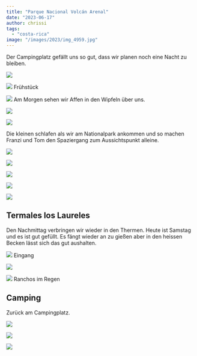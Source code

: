 ```yaml
---
title: "Parque Nacional Volcán Arenal"
date: "2023-06-17"
author: chrissi
tags: 
  - "costa-rica"
image: "/images/2023/img_4959.jpg"
---
```


Der Campingplatz gefällt uns so gut, dass wir planen noch eine Nacht zu bleiben.

![](/images/2023/img_2355-1.jpg?w=1024)

![](/images/2023/img_4952.jpg?w=1024)
Frühstück

![](/images/2023/img_2365.jpg?w=768)
Am Morgen sehen wir Affen in den Wipfeln über uns.

![](/images/2023/img_2374.jpg?w=1024)

![](/images/2023/img_2376.jpg?w=1024)

Die kleinen schlafen als wir am Nationalpark ankommen und so machen Franzi und Tom den Spaziergang zum Aussichtspunkt alleine.

![](/images/2023/img_4955.jpg?w=1024)

![](/images/2023/img_4956.jpg?w=768)

![](/images/2023/img_4959.jpg?w=768)

![](/images/2023/img_4965.jpg?w=768)

![](/images/2023/img_4966.jpg?w=768)

## Termales los Laureles

Den Nachmittag verbringen wir wieder in den Thermen. Heute ist Samstag und es ist gut gefüllt. Es fängt wieder an zu gießen aber in den heissen Becken lässt sich das gut aushalten.

![](/images/2023/img_2390.jpg?w=1024)
Eingang

![](/images/2023/img_2396.jpg?w=1024)

![](/images/2023/img_2394.jpg?w=1024)
Ranchos im Regen

## Camping

Zurück am Campingplatz.

![](/images/2023/img_2406.jpg?w=1024)

![](/images/2023/img_2407.jpg?w=1024)

![](/images/2023/img_2403.jpg?w=1024)
